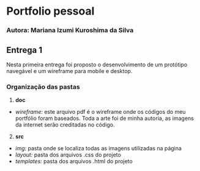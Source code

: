 # Portfolio pessoal
### Autora: Mariana Izumi Kuroshima da Silva

## Entrega 1
Nesta primeira entrega foi proposto o desenvolvimento de um protótipo navegável e um wireframe para mobile e desktop.

### Organização das pastas
1. **doc**
  - *wireframe:* este arquivo pdf é o wireframe onde os códigos do meu portfólio foram baseados. Toda a arte foi de minha autoria, as imagens da internet serão creditadas no código.
2. **src**
  - *img:* pasta onde se localiza todas as imagens utilizadas na página
  - *layout:* pasta dos arquivos .css do projeto
  - *templates:* pasta dos arquivos .html do projeto
